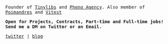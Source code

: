 
<samp>
  
Founder of [Tinylibs](https://github.com/tinylibs) and [Pheno Agency](https://github.com/Pheno-agency). Also member of [Poimandres](https://github.com/pmndrs) and [Vitest](https://github.com/vitest-dev)

**Open for Projects, Contracts, Part-time and Full-time jobs! Send me a DM on Twitter or an Email.**
  
[twitter](https://twitter.com/aslemammadam) |
[blog](https://minimalistweb.dev)

</samp>
